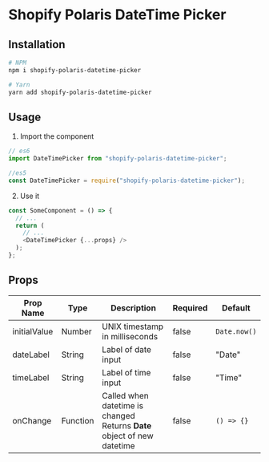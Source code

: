# Shopify Polaris DateTime Picker

##  Installation
```sh
# NPM
npm i shopify-polaris-datetime-picker

# Yarn
yarn add shopify-polaris-datetime-picker
```

## Usage
1. Import the component
```javascript
// es6
import DateTimePicker from "shopify-polaris-datetime-picker";

//es5
const DateTimePicker = require("shopify-polaris-datetime-picker");
```

2. Use it
```javascript
const SomeComponent = () => {
  // ...
  return (
    // ...
    <DateTimePicker {...props} />
  );
};
```

## Props
| Prop Name    | Type     | Description                                                     | Required | Default    |
|--------------|----------|-----------------------------------------------------------------|----------|------------|
| initialValue | Number   | UNIX timestamp in milliseconds                                  | false    | `Date.now()` |
| dateLabel    | String   | Label of date input                                             | false    | "Date"     |
| timeLabel    | String   | Label of time input                                             | false    | "Time"     |
| onChange     | Function | Called when datetime is changed <br /> Returns **Date** object of new datetime | false    | `() => {}`   |